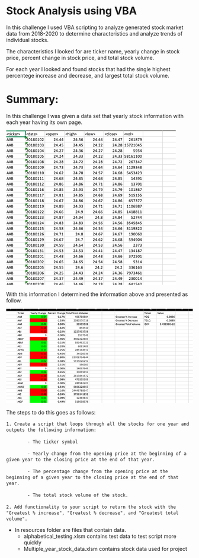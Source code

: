 # Stock Analysis using VBA

In this challenge I used VBA scripting to analyze generated stock market data from 2018-2020 to determine characteristics and analyze trends of individual stocks.

The characteristics I looked for are ticker name, yearly change in stock price, percent change in stock price, and total stock volume.

For each year I looked and found stocks that had the single highest percentege increase and decrease, and largest total stock volume.


# Summary:

In this challenge I was given a data set that yearly stock information with each year having its own page.

![Alt text](<Screen Shot 2024-01-03 at 5.34.24 PM.png>)

With this information I determined the information above and presented as follow.

![Alt text](<Screen Shot 2024-01-03 at 6.51.42 PM.png>)

The steps to do this goes as follows:

    1. Create a script that loops through all the stocks for one year and outputs the following information:

            - The ticker symbol

            - Yearly change from the opening price at the beginning of a given year to the closing price at the end of that year.

            - The percentage change from the opening price at the beginning of a given year to the closing price at the end of that year.

            - The total stock volume of the stock.

    2. Add functionality to your script to return the stock with the "Greatest % increase", "Greatest % decrease", and "Greatest total volume".


* In resources folder are files that contain data. 
    - alphabetical_testing.xlsm contains test data to test script more quickly
    - Multiple_year_stock_data.xlsm contains stock data used for project


